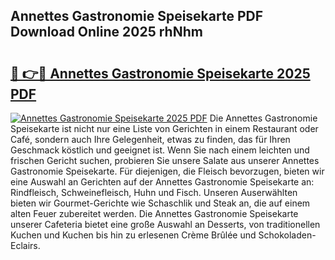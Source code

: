 ## Annettes Gastronomie Speisekarte PDF Download Online 2025 rhNhm

# <h2><a href="http://gccqsz.nevu.top/?p=Annettes+Gastronomie+Speisekarte">🔗 👉🔴 Annettes Gastronomie Speisekarte 2025 PDF</a></h2>

[![Annettes Gastronomie Speisekarte 2025 PDF](https://i.imgur.com/dBaPXMq.png)](http://gccqsz.nevu.top/?p=Annettes+Gastronomie+Speisekarte)
Die Annettes Gastronomie Speisekarte ist nicht nur eine Liste von Gerichten in einem Restaurant oder Café, sondern auch Ihre Gelegenheit, etwas zu finden, das für Ihren Geschmack köstlich und geeignet ist. Wenn Sie nach einem leichten und frischen Gericht suchen, probieren Sie unsere Salate aus unserer Annettes Gastronomie Speisekarte. Für diejenigen, die Fleisch bevorzugen, bieten wir eine Auswahl an Gerichten auf der Annettes Gastronomie Speisekarte an: Rindfleisch, Schweinefleisch, Huhn und Fisch. Unseren Auserwählten bieten wir Gourmet-Gerichte wie Schaschlik und Steak an, die auf einem alten Feuer zubereitet werden. Die Annettes Gastronomie Speisekarte unserer Cafeteria bietet eine große Auswahl an Desserts, von traditionellen Kuchen und Kuchen bis hin zu erlesenen Crème Brûlée und Schokoladen-Eclairs.
